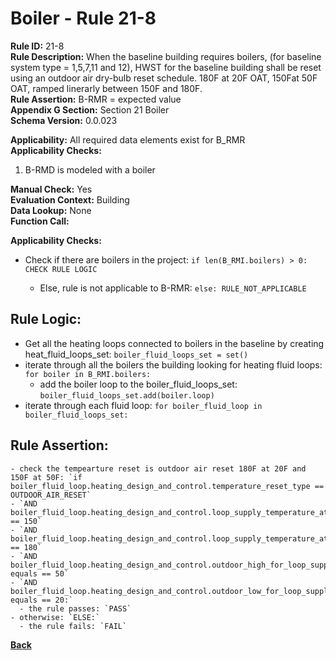 
# Boiler - Rule 21-8  

**Rule ID:** 21-8  
**Rule Description:** When the baseline building requires boilers, (for baseline system type = 1,5,7,11 and 12),  HWST for the baseline building shall be reset using an outdoor air dry-bulb reset schedule. 180F at 20F OAT, 150Fat 50F OAT, ramped linerarly between 150F and 180F.  
**Rule Assertion:** B-RMR = expected value  
**Appendix G Section:** Section 21 Boiler  
**Schema Version:** 0.0.023  

**Applicability:** All required data elements exist for B_RMR  
**Applicability Checks:**  

1. B-RMD is modeled with a boiler

**Manual Check:** Yes  
**Evaluation Context:** Building  
**Data Lookup:** None  
**Function Call:** 



**Applicability Checks:**

- Check if there are boilers in the project: `if len(B_RMI.boilers) > 0: CHECK RULE LOGIC`

  - Else, rule is not applicable to B-RMR: `else: RULE_NOT_APPLICABLE`

## Rule Logic:  

- Get all the heating loops connected to boilers in the baseline by creating heat_fluid_loops_set: `boiler_fluid_loops_set = set()`
- iterate through all the boilers the building looking for heating fluid loops: `for boiler in B_RMI.boilers:`
  - add the boiler loop to the boiler_fluid_loops_set: `boiler_fluid_loops_set.add(boiler.loop)`
- iterate through each fluid loop: `for boiler_fluid_loop in boiler_fluid_loops_set:`

**Rule Assertion:**
-  
    - check the tempearture reset is outdoor air reset 180F at 20F and 150F at 50F: `if boiler_fluid_loop.heating_design_and_control.temperature_reset_type == OUTDOOR_AIR_RESET`
    - `AND boiler_fluid_loop.heating_design_and_control.loop_supply_temperature_at_outdoor_high == 150`
    - `AND boiler_fluid_loop.heating_design_and_control.loop_supply_temperature_at_outdoor_low == 180`
    - `AND boiler_fluid_loop.heating_design_and_control.outdoor_high_for_loop_supply_reset_temperature equals == 50`
    - `AND boiler_fluid_loop.heating_design_and_control.outdoor_low_for_loop_supply_reset_temperature equals == 20:`
      - the rule passes: `PASS`
    - otherwise: `ELSE:`
      - the rule fails: `FAIL`


**[Back](../_toc.md)**
